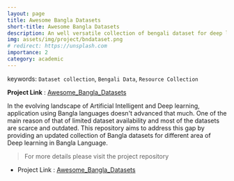 ```yaml
---
layout: page
title: Awesome Bangla Datasets
short-title: Awesome Bangla Datasets
description: An well versatile collection of bengali dataset for deep learning tasks. 
img: assets/img/project/bndataset.png
# redirect: https://unsplash.com
importance: 2
category: academic
---
```


keywords: `Dataset collection`, `Bengali Data`, `Resource Collection`

**Project Link** : [Awesome_Bangla_Datasets](https://github.com/VirusProton/Awesome_Bangla_Datasets)

In the evolving landscape of Artificial Intelligent and Deep learning, application using Bangla languages doesn't advanced that much. One of the main reason of that of limited dataset availability and most of the datasets are scarce and outdated. This repository aims to address this gap by providing an updated collection of Bangla datasets for different area of Deep learning in Bangla Language.

> For more details please visit the project repository <br>

- Project Link : [Awesome_Bangla_Datasets](https://github.com/VirusProton/Awesome_Bangla_Datasets)